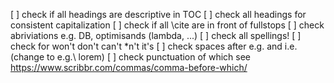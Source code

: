 
[ ] check if all headings are descriptive in TOC 
[ ] check all headings for consistent capitalization
[ ] check if all \cite are in front of fullstops
[ ] check abriviations e.g. DB, optimisands (lambda, ...)
[ ] check all spellings!
[ ] check for won't don't can't \*n't it's 
[ ] check spaces after e.g. and i.e.  (change to e.g.\ lorem)
[ ] check punctuation of which see https://www.scribbr.com/commas/comma-before-which/

